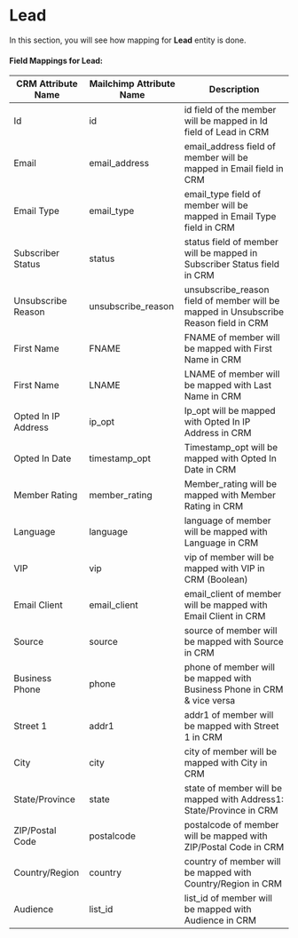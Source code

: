# Lead

In this section, you will see how mapping for **Lead** entity is done.

#### Field Mappings for Lead:

| CRM Attribute Name  | Mailchimp Attribute Name | Description                                                                           |
| ------------------- | ------------------------ | ------------------------------------------------------------------------------------- |
| Id                  | id                       | id field of the member will be mapped in Id field of Lead in CRM                      |
| Email               | email\_address           | email\_address field of member will be mapped in Email field in CRM                   |
| Email Type          | email\_type              | email\_type field of member will be mapped in Email Type field in CRM                 |
| Subscriber Status   | status                   | status field of member will be mapped in Subscriber Status field in CRM               |
| Unsubscribe Reason  | unsubscribe\_reason      | unsubscribe\_reason field of member will be mapped in Unsubscribe Reason field in CRM |
| First Name          | FNAME                    | FNAME of member will be mapped with First Name in CRM                                 |
| First Name          | LNAME                    | LNAME of member will be mapped with Last Name in CRM                                  |
| Opted In IP Address | ip\_opt                  | Ip\_opt will be mapped with Opted In IP Address in CRM                                |
| Opted In Date       | timestamp\_opt           | Timestamp\_opt will be mapped with Opted In Date in CRM                               |
| Member Rating       | member\_rating           | Member\_rating will be mapped with Member Rating in CRM                               |
| Language            | language                 | language of member will be mapped with Language in CRM                                |
| VIP                 | vip                      | vip of member will be mapped with VIP in CRM (Boolean)                                |
| Email Client        | email\_client            | email\_client of member will be mapped with Email Client in CRM                       |
| Source              | source                   | source of member will be mapped with Source in CRM                                    |
| Business Phone      | phone                    | phone of member will be mapped with Business Phone in CRM & vice versa                |
| Street 1            | addr1                    | addr1 of member will be mapped with Street 1 in CRM                                   |
| City                | city                     | city of member will be mapped with City in CRM                                        |
| State/Province      | state                    | state of member will be mapped with Address1: State/Province in CRM                   |
| ZIP/Postal Code     | postalcode               | postalcode of member will be mapped with ZIP/Postal Code in CRM                       |
| Country/Region      | country                  | country of member will be mapped with Country/Region in CRM                           |
| Audience            | list\_id                 | list\_id of member will be mapped with Audience in CRM                                |

